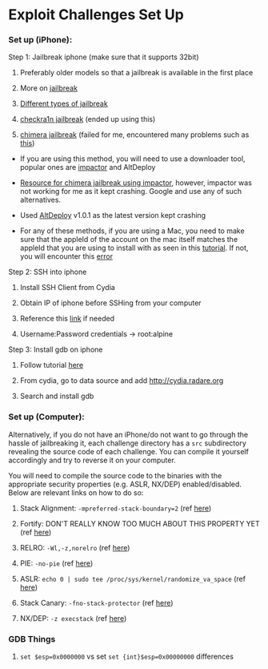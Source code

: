 # Exploit Challenges Set Up

### Set up (iPhone):

Step 1: Jailbreak iphone (make sure that it supports 32bit)

1. Preferably older models so that a jailbreak is available in the first place 

2. More on [jailbreak](https://osxdaily.com/tag/jailbreak/)

3. [Different types of jailbreak](https://www.youtube.com/watch?v=F_kxIatZpOE)

4. [checkra1n jailbreak](https://www.idownloadblog.com/2019/11/10/how-to-jailbreak-with-the-checkra1n-public-beta/) (ended up using this)

5. [chimera jailbreak](https://www.idownloadblog.com/2019/04/29/how-to-jailbreak-ios-12-0-12-1-2-with-chimera/) (failed for me, encountered many problems such as [this](https://www.reddit.com/r/jailbreak/comments/80mazr/question_getting_a_provisioncpp173_error_please/))

  - If you are using this method, you will need to use a downloader tool, popular ones are [impactor](http://www.cydiaimpactor.com/) and AltDeploy

  - [Resource for chimera jailbreak using impactor](https://www.idownloadblog.com/2019/04/29/how-to-jailbreak-ios-12-0-12-1-2-with-chimera/), however, impactor was not working for me as it kept crashing. Google and use any of such alternatives.

  - Used [AltDeploy](https://github.com/pixelomer/AltDeploy/releases) v1.0.1 as the latest version kept crashing

  - For any of these methods, if you are using a Mac, you need to make sure that the appleId of the account on the mac itself matches the appleId that you are using to install with as seen in this [tutorial](https://cybertips.io/how-to-install-ios-apps-with-altdeploy/#1_Download_AltDeploy). If not, you will encounter this [error](https://www.reddit.com/r/AltStore/comments/eqmpup/error_this_action_cannot_be_completed_at_this/)

Step 2: SSH into iphone

1. Install SSH Client from Cydia

2. Obtain IP of iphone before SSHing from your computer

3. Reference this [link](https://osxdaily.com/2011/08/04/ssh-to-iphone/) if needed

4. Username:Password credentials &#8594; root:alpine

Step 3: Install gdb on iphone

1. Follow tutorial [here](https://www.reddit.com/r/jailbreak/comments/ag3hrh/question_how_can_i_install_gdb_searching_it_wont/)

2. From cydia, go to data source and add http://cydia.radare.org

3. Search and install gdb

### Set up (Computer):

Alternatively, if you do not have an iPhone/do not want to go through the hassle of jailbreaking it, each challenge directory has a `src` subdirectory revealing the source code of each challenge. You can compile it yourself accordingly and try to reverse it on your computer.

You will need to compile the source code to the binaries with the appropriate security properties (e.g. ASLR, NX/DEP) enabled/disabled. Below are relevant links on how to do so:

1. Stack Alignment: `-mpreferred-stack-boundary=2` (ref [here](https://stackoverflow.com/questions/39737813/disabling-stack-protection-in-gcc-not-working))

2. Fortify: DON'T REALLY KNOW TOO MUCH ABOUT THIS PROPERTY YET (ref [here](https://resources.infosecinstitute.com/topic/gentoo-hardening-part-3-using-checksec-2/))

3. RELRO: `-Wl,-z,norelro` (ref [here](https://stackoverflow.com/questions/60493027/how-to-disable-relro-to-overwrite-fini-array-or-got-plt-element))

4. PIE: `-no-pie` (ref [here](https://askubuntu.com/questions/911538/disable-pie-and-pic-defaults-in-gcc-on-ubuntu-17-04))

5. ASLR: `echo 0 | sudo tee /proc/sys/kernel/randomize_va_space` (ref [here](https://askubuntu.com/questions/318315/how-can-i-temporarily-disable-aslr-address-space-layout-randomization))

6. Stack Canary: `-fno-stack-protector` (ref [here](https://stackoverflow.com/questions/2340259/how-to-turn-off-gcc-compiler-optimization-to-enable-buffer-overflow))

7. NX/DEP: `-z execstack` (ref [here](https://stackoverflow.com/questions/2340259/how-to-turn-off-gcc-compiler-optimization-to-enable-buffer-overflow))

### GDB Things

1. `set $esp=0x0000000` vs set `set {int}$esp=0x00000000` differences
